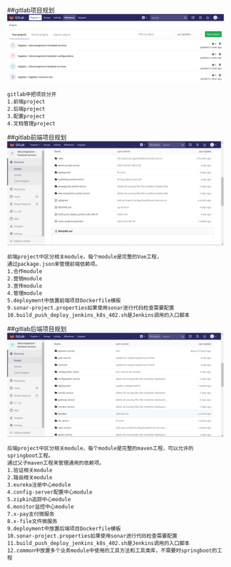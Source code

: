 ##gitlab项目规划
![](images/gitlab.png)
```
gitlab中把项目分开
1.前端project
2.后端project
3.配置project
4.文档管理project
```
##gitlab前端项目规划
![](images/gitlabFront.png)
```
前端project中区分相关module，每个module是完整的Vue工程，
通过package.json来管理前端依赖项。
1.合作module
2.营销module
3.宣传module
4.管理module
5.deployment中放置前端项目Dockerfile模板
9.sonar-project.properties如果使用sonar进行代码检查需要配置
10.build_push_deploy_jenkins_k8s_402.sh是Jenkins调用的入口脚本
```

##gitlab后端项目规划
![](images/gitlabBackend.png)
```
后端project中区分相关module，每个module是完整的maven工程，可以允许的springboot工程。
通过父子maven工程来管理通用的依赖项。
1.验证相关module
2.路由相关module
3.eureka注册中心module
4.config-server配置中心module
5.zipkin追踪中心module
6.monitor监控中心module
7.x-pay支付微服务
8.x-file文件微服务
9.deployment中放置后端项目Dockerfile模板
10.sonar-project.properties如果使用sonar进行代码检查需要配置
11.build_push_deploy_jenkins_k8s_402.sh是Jenkins调用的入口脚本
12.common中放置多个业务module中使用的工具方法和工具类库，不需要时springboot的工程
```